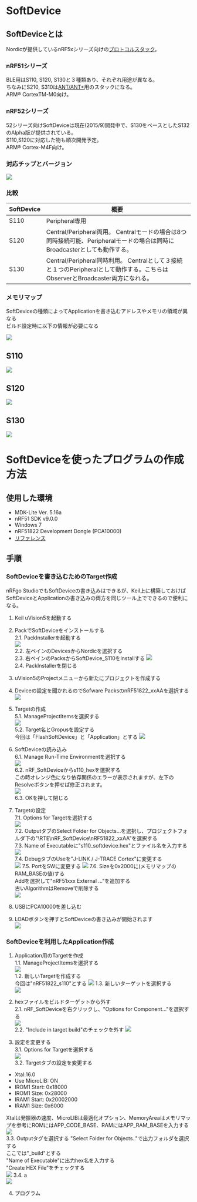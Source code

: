 # SoftDevice

## SoftDeviceとは

Nordicが提供しているnRF5xシリーズ向けの[プロトコルスタック](https://ja.wikipedia.org/wiki/%E3%83%97%E3%83%AD%E3%83%88%E3%82%B3%E3%83%AB%E3%82%B9%E3%82%BF%E3%83%83%E3%82%AF)。  


### nRF51シリーズ  

BLE用はS110, S120, S130と３種類あり、それぞれ用途が異なる。  
ちなみにS210, S310は[ANT/ANT+](http://k-tai.impress.co.jp/docs/column/keyword/20110322_434325.html)用のスタックになる。  
ARM® CortexTM-M0向け。

### nRF52シリーズ

52シリーズ向けSoftDeviceは現在(2015/9)開発中で、S130をベースとしたS132のAlpha版が提供されている。  
S110,S120に対応した物も順次開発予定。  
ARM® Cortex-M4F向け。


### 対応チップとバージョン  

![](nrf.png)


### 比較  

| SoftDevice | 概要 |
| -- | -- |
| S110 | Peripheral専用 |
| S120 | Central/Peripheral両用。  Centralモードの場合は8つ同時接続可能、Peripheralモードの場合は同時にBroadcasterとしても動作する。|
| S130 | Central/Peripheral同時利用。 Centralとして３接続と１つのPeripheralとして動作する。こちらはObserverとBroadcaster両方になれる。 |


### メモリマップ

SoftDeviceの種類によってApplicationを書き込むアドレスやメモリの領域が異なる  
ビルド設定時に以下の情報が必要になる  

![](sd_mem.png)

## S110

![](sd_mem_110.png)

## S120

![](sd_mem_120.png)

## S130

![](sd_mem_130.png)

# SoftDeviceを使ったプログラムの作成方法 

## 使用した環境
* MDK-Lite Ver. 5.16a
* nRF51 SDK v9.0.0
* Windows 7
* nRF51822 Development Dongle (PCA10000)
* [リファレンス](http://infocenter.nordicsemi.com/index.jsp?topic=%2Fcom.nordic.infocenter.sdk51.v9.0.0%2Findex.html&cp=4_1_0)

## 手順

### SoftDeviceを書き込むためのTarget作成

nRFgo StudioでもSoftDeviceの書き込みはできるが、Keil上に構築しておけばSoftDeviceとApplicationの書き込みの両方を同じツール上でできるので便利になる。

1. Keil uVision5を起動する
2. PackでSoftDeviceをインストールする  
 2.1. PackInstallerを起動する  
  ![](sd001.png)  
 2.2. 左ペインのDevicesからNordicを選択する  
 2.3. 右ペインのPacksからSoftDevice_S110をInstallする
  ![](sd002.png)  
 2.4. PackInstallerを閉じる

3. uVision5のProjectメニューから新たにプロジェクトを作成する
4. Deviceの設定を聞かれるのでSofware PacksのnRF51822_xxAAを選択する
  ![](sd003.png)  
5. Targetの作成  
 5.1. ManageProjectItemsを選択する  
  ![](sd004.png)  
 5.2. Target名とGropusを設定する  
      今回は「FlashSoftDevice」と「Application」とする
  ![](sd005.png)
6. SoftDeviceの読み込み  
 6.1. Manage Run-Time Environmentを選択する  
  ![](sd006.png)  
 6.2. nRF_SoftDeviceからs110_hexを選択する  
      この時オレンジ色になり依存関係のエラーが表示されますが、左下のResolveボタンを押せば修正されます。  
  ![](sd007.png)  
 6.3. OKを押して閉じる
7. Targetの設定  
 7.1. Options for Targetを選択する  
  ![](sd008.png)  
 7.2. OutputタブのSelect Folder for Objects...を選択し、プロジェクトフォルダ下の"\RTE\nRF_SoftDevice\nRF51822_xxAA"を選択する  
 7.3. Name of Executableに"s110_softdevice.hex"とファイル名を入力する
  ![](sd009.png)  
 7.4. DebugタブのUseを"J-LINK / J-TRACE Cortex"に変更する  
  ![](sd010.png)
 7.5. PortをSWに変更する
  ![](sd011.png)
 7.6. Sizeを0x2000に(メモリマップのRAM_BASEの値)する  
      Addを選択して"nRF51xxx External ..."を追加する  
      古いAlgorithmはRemoveで削除する  
  ![](sd012.png)
8. USBにPCA10000を差し込む
9. LOADボタンを押すとSoftDeviceの書き込みが開始されます  
 ![](sd013.png)

### SoftDeviceを利用したApplication作成

1. Application用のTargetを作成  
 1.1. ManageProjectItemsを選択する  
  ![](sd004.png)  
 1.2. 新しいTargetを作成する  
      今回は"nRF51822_s110"とする
  ![](sd100.png)
 1.3. 新しいターゲットを選択する  
  ![](sd103.png)

2. hexファイルをビルドターゲットから外す  
 2.1. nRF_SoftDeviceを右クリックし、"Options for Component..."を選択する  
  ![](sd101.png)  
 2.2. "Include in target build"のチェックを外す
  ![](sd102.png)

3. 設定を変更する  
 3.1. Options for Targetを選択する  
  ![](sd008.png)  
 3.2. Targetタブの設定を変更する  
  * Xtal:16.0
  * Use MicroLIB: ON
  * IROM1 Start: 0x18000
  * IROM1 Size: 0x28000
  * IRAM1 Start: 0x20002000
  * IRAM1 Size: 0x6000
   
  Xtalは発振器の速度、MicroLIBは最適化オプション、MemoryAreaはメモリマップを参考にROMにはAPP_CODE_BASE、RAMにはAPP_RAM_BASEを入力する  
  ![](sd104.png)  
 3.3. Outputタグを選択する
      "Select Folder for Objects.."で出力フォルダを選択する  
      ここでは"_build"とする  
      "Name of Executable"に出力hex名を入力する  
      "Create HEX File"をチェックする  
  ![](sd105.png)
 3.4. a  
  ![](sd106.png)

4. プログラム
